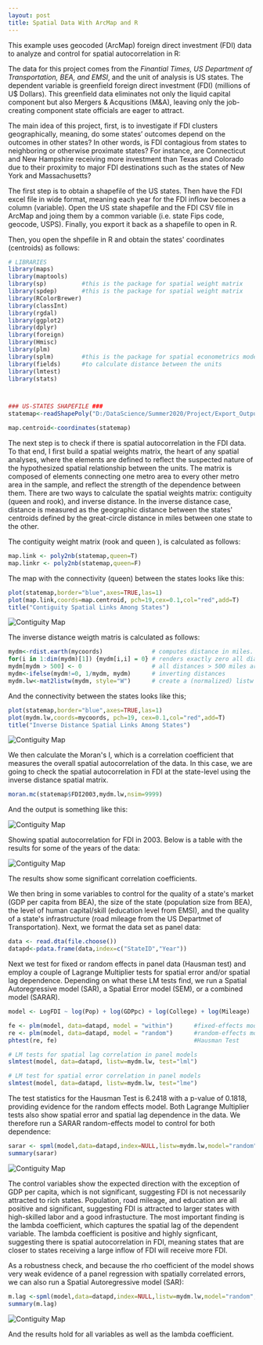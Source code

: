 ```yaml
---
layout: post
title: Spatial Data With ArcMap and R
---
```


This example uses geocoded (ArcMap) foreign direct investment (FDI) data to analyze and control for spatial autocorrelation in R:

The data for this project comes from the *Finantial Times, US Department of Transportation, BEA, and EMSI*, and the unit of analysis is US states. The dependent variable is greenfield foreign direct investment (FDI) (millions of U$ Dollars). This greenfield data eliminates not only the liquid capital component but also Mergers & Acqusitions (M&A), leaving only the job-creating component state officials are eager to attract. 

The main idea of this project, first, is to investigate if FDI clusters geographically, meaning, do some states’ outcomes depend on the outcomes in other states? In other words, is FDI contagious from states to neighboring or otherwise proximate states? For instance, are Connecticut and New Hampshire receiving more investment than Texas and Colorado due to their proximity to major FDI destinations such as the states of New York and Massachusetts?

The first step is to obtain a shapefile of the US states. Then have the FDI excel file in wide format, meaning each year for the FDI inflow becomes a column (variable). Open the US state shapefile and the FDI CSV file in ArcMap and joing them by a common variable (i.e. state Fips code, geocode, USPS). Finally, you export it back as a shapefile to open in R.

Then, you open the shpefile in R and obtain the states' coordinates (centroids) as follows:

```R
# LIBRARIES
library(maps)
library(maptools)
library(sp)          #this is the package for spatial weight matrix
library(spdep)       #this is the package for spatial weight matrix
library(RColorBrewer)
library(classInt)
library(rgdal)
library(ggplot2)
library(dplyr)
library(foreign)
library(Hmisc)
library(plm)
library(splm)        #this is the package for spatial econometrics modeling
library(fields)      #to calculate distance between the units
library(lmtest)
library(stats)



### US-STATES SHAPEFILE ###
statemap<-readShapePoly("D:/DataScience/Summer2020/Project/Export_Output_2.shp",IDvar="GEOID",proj4string=CRS("+proj=longlat +ellps=WGS84"))

map.centroid<-coordinates(statemap)   

```

The next step is to check if there is spatial autocorrelation in the FDI data. To that end, I first build a spatial weights matrix, the heart of any spatial analyses, where the elements are defined to reflect the suspected nature of the hypothesized spatial relationship between the units. The matrix is composed of elements connecting one metro area to every other metro area in the sample, and reflect the strength of the dependence between them. There are two ways to calculate the spatial weights matrix: contiguity (queen and rook), and inverse distance. In the inverse distance case, distance is measured as the geographic distance between the states' centroids defined by the great-circle distance in miles between one state to the other.

The contiguity weight matrix (rook and queen ), is calculated as follows:

```R
map.link <- poly2nb(statemap,queen=T)
map.linkr <- poly2nb(statemap,queen=F)

```

The map with the connectivity (queen) between the states looks like this:
```R
plot(statemap,border="blue",axes=TRUE,las=1)
plot(map.link,coords=map.centroid, pch=19,cex=0.1,col="red",add=T)
title("Contiguity Spatial Links Among States")                 
```
![Contiguity Map](https://github.com/pmcavallo/pmcavallo.github.io/blob/master/images/queen2.png?raw=true)

The inverse distance weigth matris is calculated as follows:
```R
mydm<-rdist.earth(mycoords)              # computes distance in miles. 
for(i in 1:dim(mydm)[1]) {mydm[i,i] = 0} # renders exactly zero all diagonal elements
mydm[mydm > 500] <- 0                    # all distances > 500 miles are set to zero
mydm<-ifelse(mydm!=0, 1/mydm, mydm)      # inverting distances
mydm.lw<-mat2listw(mydm, style="W")      # create a (normalized) listw object
```
And the connectivity between the states looks like this;

```R
plot(statemap,border="blue",axes=TRUE,las=1)
plot(mydm.lw,coords=mycoords, pch=19, cex=0.1,col="red",add=T)
title("Inverse Distance Spatial Links Among States")  
```

![Contiguity Map](https://github.com/pmcavallo/pmcavallo.github.io/blob/master/images/inverse.png?raw=true)

We then calculate the Moran's I, which is a correlation coefficient that measures the overall spatial autocorrelation of the data. In this case, we are going to check the spatial autocorrelation in FDI at the state-level using the inverse distance spatial matrix.

```R
moran.mc(statemap$FDI2003,mydm.lw,nsim=9999)
```
And the output is something like this:

![Contiguity Map](https://github.com/pmcavallo/pmcavallo.github.io/blob/master/images/moran.PNG?raw=true)

Showing spatial autocorrelation for FDI in 2003. Below is a table with the results for some of the years of the data:

![Contiguity Map](https://github.com/pmcavallo/pmcavallo.github.io/blob/master/images/moran2.PNG?raw=true)

The results show some significant correlation coefficients. 

We then bring in some variables to control for the quality of a state's market (GDP per capita from BEA), the size of the state (population size from BEA), the level of human capital/skill (education level from EMSI), and the quality of a state's infrastructure (road mileage from the US Departmet of Transportation). Next, we format the data set as panel data:

```R
data <- read.dta(file.choose())
datapd<-pdata.frame(data,index=c("StateID","Year"))
```

Next we test for fixed or random effects in panel data (Hausman test) and employ a couple of Lagrange Multiplier tests for spatial error and/or spatial lag dependence. Depending on what these LM tests find, we run a Spatial Autoregressive model (SAR), a Spatial Error model (SEM), or a combined model (SARAR).

```R
model <- LogFDI ~ log(Pop) + log(GDPpc) + log(College) + log(Mileage)

fe <- plm(model, data=datapd, model = "within")      #fixed-effects model
re <- plm(model, data=datapd, model = "random")      #random-effects model
phtest(re, fe)                                       #Hausman Test

# LM tests for spatial lag correlation in panel models
slmtest(model, data=datapd, listw=mydm.lw, test="lml") 

# LM test for spatial error correlation in panel models
slmtest(model, data=datapd, listw=mydm.lw, test="lme")

```

The test statistics for the Hausman Test is 6.2418 with a p-value of 0.1818, providing evidence for the random effects model. Both Lagrange Multiplier tests also show spatial error and spatial lag dependence in the data. We therefore run a SARAR random-effects model to control for both dependence:

```R
sarar <- spml(model,data=datapd,index=NULL,listw=mydm.lw,model="random",lag=TRUE, spatial.error="kkp",LeeYu=T)
summary(sarar)
```
![Contiguity Map](https://github.com/pmcavallo/pmcavallo.github.io/blob/master/images/reg.PNG?raw=true)

The control variables show the expected direction with the exception of GDP per capita, which is not significant, suggesting FDI is not necessarily attracted to rich states. Population, road mileage, and education are all positive and significant, suggesting FDI is attracted to larger states with high-skilled labor and a good infrastucture. The most important finding is the lambda coefficient, which captures the spatial lag of the dependent variable. The lambda coefficient is positive and highly signficant, suggesting there is spatial autocorrelation in FDI, meaning states that are closer to states receiving a large inflow of FDI will receive more FDI. 

As a robustness check, and because the rho coefficient of the model shows very weak evidence of a panel regression with spatially correlated errors, we can also run a Spatial Autoregressive model (SAR):

```R
m.lag <-spml(model,data=datapd,index=NULL,listw=mydm.lw,model="random",lag=TRUE, spatial.error="none")
summary(m.lag)
```
![Contiguity Map](https://github.com/pmcavallo/pmcavallo.github.io/blob/master/images/reg2.PNG?raw=true)

And the results hold for all variables as well as the lambda coefficient.
